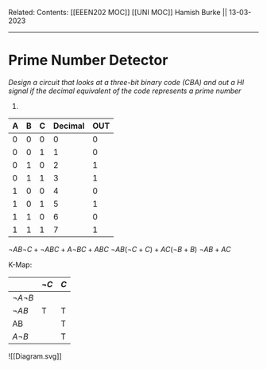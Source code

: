 Related: 
Contents: [[EEEN202 MOC]]
[[UNI MOC]]
Hamish Burke || 13-03-2023
***

# Prime Number Detector

*Design a circuit that looks at a three-bit binary code (CBA) and out a HI signal if the decimal equivalent of the code represents a prime number*

1. 
| A   | B   | C   | Decimal |  OUT   | 
| --- | --- | --- | ------- | --- |
| 0   | 0   | 0   | 0       |   0  |
| 0   | 0   | 1   | 1       |   0  |
| 0   | 1   | 0   | 2       |   1  |
| 0   | 1   | 1   | 3       |  1   |
| 1   | 0   | 0   | 4       |   0  |
| 1   | 0   | 1   | 5       |   1  |
| 1   | 1   | 0   | 6       |   0  |
| 1   | 1   | 1   | 7       |   1  |


$\neg A B \neg C + \neg A BC + A \neg B C + ABC$
$\neg A B(\neg C + C)+AC(\neg B + B)$
$\neg A B + AC$


K-Map:

| |  $\neg C$   |  $C$   |
| --- | --- | --- |
| $\neg A \neg B$   |     |     | 
| $\neg A B$  |   T  |   T  |
| AB  |     |   T  |
| $A \neg B$   |     |    T |

![[Diagram.svg]]
